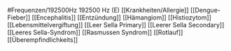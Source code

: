 #Frequenzen/192500Hz
192500 Hz (E)
[[Krankheiten/Allergie]]
[[Dengue-Fieber]]
[[Encephalitis]]
[[Entzündung]]
[[Hämangiom]]
[[Histiozytom]]
[[Lebensmittelvergiftung]]
[[Leer Sella Primary]]
[[Leerer Sella Secondary]]
[[Leeres Sella-Syndrom]]
[[Rasmussen Syndrom]]
[[Rotlauf]]
[[Überempfindlichkeits]]